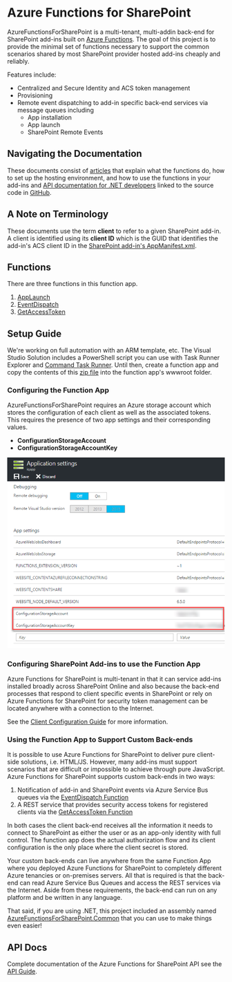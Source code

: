 # Azure Functions for SharePoint
AzureFunctionsForSharePoint is a multi-tenant, multi-addin back-end for SharePoint add-ins built on [Azure Functions](https://azure.microsoft.com/en-us/services/functions/). The goal of this project is to provide the minimal set of functions necessary to support the common scenarios shared by most SharePoint provider hosted add-ins cheaply and reliably.

Features include:
* Centralized and Secure Identity and ACS token management
* Provisioning
* Remote event dispatching to add-in specific back-end services via message queues including
  * App installation
  * App launch
  * SharePoint Remote Events

## Navigating the Documentation
These documents consist of [articles](articles/intro.html) that explain what the functions do, how to set up the hosting environment, and how to use the functions in your add-ins and [API documentation for .NET developers](api/index.html) linked to the source code in [GitHub](https://github.com/InstantQuick/AzureFunctionsForSharePoint).

## A Note on Terminology
These documents use the term **client** to refer to a given SharePoint add-in. A client is identified using its **client ID** which is the GUID that identifies the add-in's ACS client ID in the [SharePoint add-in's AppManifest.xml](https://msdn.microsoft.com/en-us/library/office/fp179918.aspx#AppManifest).

## Functions
There are three functions in this function app.
  
1. [AppLaunch](articles/AppLaunch.html)
2. [EventDispatch](articles/EventDispatch.html)
3. [GetAccessToken](articles/GetAccessToken.html)

## Setup Guide
We're working on full automation with an ARM template, etc. The Visual Studio Solution includes a PowerShell script you can use with Task Runner Explorer and [Command Task Runner](https://marketplace.visualstudio.com/items?itemName=MadsKristensen.CommandTaskRunner).
Until then, create a function app and copy the contents of this [zip file](https://github.com/InstantQuick/AzureFunctionsForSharePoint/raw/master/AzureFunctionsForSharePointWWWRoot.zip) into the function app's wwwroot folder.

### Configuring the Function App
AzureFunctionsForSharePoint requires an Azure storage account which stores the configuration of each client as well as the associated tokens. This requires the presence of two app settings and their corresponding values.
* **ConfigurationStorageAccount**
* **ConfigurationStorageAccountKey**

![App Settings](../images/Appsettings.png)

### Configuring SharePoint Add-ins to use the Function App
Azure Functions for SharePoint is multi-tenant in that it can service add-ins installed broadly across SharePoint Online 
and also because the back-end processes that respond to client specific events in SharePoint 
or rely on Azure Functions for SharePoint for security token management can be located anywhere with a connection to the Internet. 

See the [Client Configuration Guide](ClientConfiguration.html) for more information. 

### Using the Function App to Support Custom Back-ends
It is possible to use Azure Functions for SharePoint to deliver pure client-side solutions, i.e. HTML/JS. 
However, many add-ins must support scenarios that are difficult or impossible to achieve through pure JavaScript.
Azure Functions for SharePoint supports custom back-ends in two ways:
1. Notification of add-in and SharePoint events via Azure Service Bus queues via the [EventDispatch Function](EventDispatch.html)
2. A REST service that provides security access tokens for registered clients via the [GetAccessToken Function](GetAccessToken.html)

In both cases the client back-end receives all the information it needs to connect to SharePoint 
as either the user or as an app-only identity with full control. 
The function app does the actual authorization flow and its client configuration is the only place where the client secret is stored.

Your custom back-ends can live anywhere 
from the same Function App where you deployed Azure Functions for SharePoint to completely different Azure tenancies or on-premises servers. 
All that is required is that the back-end can read Azure Service Bus Queues and access the REST services via the Internet. 
Aside from these requirements, the back-end can run on any platform and be written in any language. 

That said, if you are using .NET, this project included an assembly named [AzureFunctionsForSharePoint.Common](../api/AzureFunctionsForSharePoint.Common.html) that you can use to make things even easier!

## API Docs
Complete documentation of the Azure Functions for SharePoint API see the [API Guide](../api/index.md).